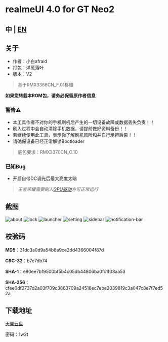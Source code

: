 # realmeUI 4.0 for GT Neo2

## 中 | [EN](EN.md)

## 关于
- 作者：小白afraid
- 打包：洋葱落叶
- 版本：V2
> 基于RMX3366CN_F.01移植

**如果您转载本ROM包，请务必保留原作者信息**

### 警告⚠️
- 本工具作者不对你的手机刷机后产生的一切设备故障或数据丢失负责！！
- 刷入过程中会自动清除手机数据，请提前做好资料备份！！
- 若继续使用此工具，表示你了解刷机风险和并自行承担后果！！
- 请确保设备已经正常解锁Bootloader

> 底包要求：RMX3370CN_C.10

### 已知Bug
- 开启自带DC调光后最大亮度太暗

> *王者荣耀需要刷入[GPU驱动](https://www.coolapk.com/feed/40102822)方可正常运行*

## 截图
![about](0.jpg)
![lock](1.jpg)
![launcher](2.jpg)
![setting](3.jpg)
![sidebar](4.jpg)
![notification-bar](5.jpg)

## 校验码

**MD5**：31dc3a0d9a54b8a9ce2dd4366004f87d

**CRC-32**：b7c7db74

**SHA-1**：e80ee7bf9500bf5b4c05db44806ba0fc1f08aa53

**SHA-256**：cfee0df2737d2a03f709c3863709a24518ec7ebe2039819c3a047c8e7f7ed52a

## 下载地址
[天翼云盘](https://cloud.189.cn/t/7fMZziruAfAz)

密码：1w2t
